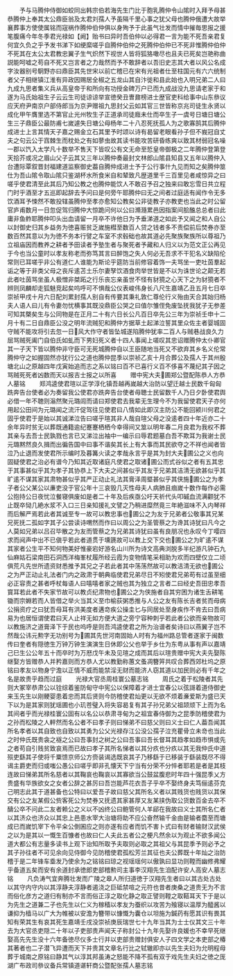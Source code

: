 <!-- { "loadSidebar": true } -->
　　予与马腾仲侍御如蛟同出韩宗伯若海先生门比于胞乳腾仲令山隂时入拜予母甚恭腾仲上奉其太公鼎臣翁及太君刘孺人予虽隔千里心事之犹父母也腾仲俄遭大故举襄葬事方使使属铭而宼祸作腾仲伯仲俱以身殉予于此虽气壮发而情中摧毎思报之援笔腹痛今年冬季君光禄如【阙】贻书曰异时吾伯仲以必得君一言为能不死吾亲君复何宜久负之乎予发书涕下如绠縻嗟乎自腾仲伯仲之死腾仲伯仲已不死非惟腾仲伯仲不死其在太公太君教忠翼子生气炽然下视世人皆将狐狢噉尽也且夫已死矣岂艳称曲説能呵嘘之苟自不死又岂言者之力哉然而予不敢辞者以吾旧史志其大者以风公名成字汝器别号駉野亦曰鼎臣其先世宋以前亡稽已在宋有光祖者仕至柱国元有六六统制者父子相继镇江淮有异政因赐居全椒之五龙山其自汴徙和县此始也入明兄弟二人曰九成九思者集义兵从高皇帝于和所向有功授金碑万户已而九成战没九思请老家于和遂为马氏始祖生子云云生司徒谅谅举宣徳癸丑曺鼐榜进士歴官吏科给事中山东叅议应天府尹南京户部侍郎当为京尹赠祖九思封父云如其官三世皆称京兆司徒生永贤以成化甲午膺里选不第官止光州牧生子正道承司徒廕未仕而卒生子一虞号日塘日塘公生三子鼎臣公最防甫七嵗遽失日塘公母杨年二十八忍死抚孤人为之歌寡鹄其后腾仲成进士上言其情天子嘉之赐金立石其里予时颂以诗有曷留老眼看孙子但不峩冠自丈夫之句云公于窞棘生而枕处之有如蓼虫故其读书能攻苦研昏练爽以致其材弱冠名噪一郡以饩入太学凡十数举不售天下皆叹公有文无命至悊皇帝御极之二年腾仲登第登天拾芥或况之眉山父子云其又三年以腾仲奏最封文林郎山隂县知县又五年以腾仲入台遭际覃叙晋封福建道监察御史葢自腾仲成进士予于公行事什九见而知之矣腾仲筮仕为吾山隂令取山隂只鉴湖杯水所食米自和辇致凡歴道里千三百里见者咸惊异之曰嗟乎使君清至此其后乃知公教之也腾仲能饮人不敢召予召之独来曰敢忘雪日共立程门时乎酒至才五巡即起辞去予问曰是何旁午耶腾仲曰无之间者过庭适有闻作令无多饮酒耳予悚然不敢投辖虽腾仲至孝亦愈知公教矣公非徒教子亦教吏也当此之时公留官庐甫数月一日忽促驾归腾仲大惊跪问何以公曰滫瀡累邑因指案间脍醢总总者曰此庸非鱼鲊耶腾仲叩头出血请留一月卒不许他日为予垂涕道之如此予又闻之和人自公以封御史归其乡益务为徳喜赈贫乏嵗施槥至数百人贷之钱者多不责偿前后焚券亦至数百然其意以为为徳不务本行譬之车室不求毂础也故其道必先聚族聚族所以尊祖乃立祖庙因而教养之耕者予田读者予塾生者与聚死者予藏和人归义以为范文正公再见于今也当公童时以孝友称老而弥笃其言曰醉饱之失人何必无吾求不干犯名义缺陷伦常则已耳嗟乎非公有道仁人谁能为斯论乎筵防当前修容着饰一夫骂坐一吏吐茵羣起诟之等于非类父母之丧斥逺苫土乐尔妻孥饮酒食肉举世皆是不以为诛世论之颠无若此者吐茵骂坐虽人极憎非桀跖之行乐丧忘亲虽世不怪有豺獍之心天下之为豺獍者不辨则凤麟却走狐魅竞起矣呜呼可不惧哉公仪表峻伟身长八尺生嘉靖乙丑五月七日卒崇祯甲戌十月六日配刘累封孺人别自有传要其秉礼敦仁尊伦行义殆由天合其始归杨夫人语人曰儿有令妻勿忧横事其既没鼎臣公哭之曰值尔雏侄免废坠抚我犹子无参差可知其槩矣生与公同物是在正月二十有六日长公凡百日卒先公三年为崇祯壬申十二月十有二日自鼎臣公没之明年流贼犯和腾仲方据草土起涕泣誓其里众佐主者婴城固守贼不能攻将引去忽一日风大作守者皆坠城遂陷腾仲犹率二百人与贼巷战良久力屈骂贼死阖门自伯氏如虬而下男妇死义者十四人事闻上嗟叹其忠诏赠腾仲太仆卿官其一子天下皆以腾仲非守臣可无死城腾仲自以王臣随地当死又不欲弃其乡名义伦常腾仲守之如握固然亦犹行公之道也腾仲昆季以崇祯乙亥十月合葬公及孺人于其州殷塘北山之原越四年戊寅始追而志之系以铭曰百不已喜行义百不侈喜不蔑纪其子因之骂贼死死者凶数而天以报吉士报之以所喜
　　赠中宪大夫圃郑公暨配陈恭人方恭人墓铭
　　郑鸿逵使君瑄以正学淳化镇吾越再嵗越大治防以望迁越士民数千匈匈跣奔告台使者必为奏留我公使君亦跣奔告台使者毋聴士民留数千人乃日夕卧使君舆必借一年不聴则滃然聚元璐闾而请曰郑使君去我辈无生理今不为我留使君天子亦何用起公田间为元璐闻之流汗促驾往见使君曰八情如此即汉主防公不能回颍川何君之固乎使君于是始以其诚涕泣告曰嗟乎瑄其非人哉自瑄父母之没逺者四十年近亦二十余年异时贫无以葬既通籍逾纪蹇蹇栖栖今幸得间又筮以明年春二月良君为我权不葬其亲与去吾士民孰戮也言已又涕泣出袖中一编示曰辱君题墓白吾不欺耳为我谢士民元璐黙然良久揖而出徧告国中曰事不谐矣其长上有大事而其民欲夺之不祥也闻者皆泣乃止退而发使君所示编时及暮篝火读之孝哉永言乎是其为封大夫圃公之义也向固疑使君之治必有谱今乃知其近取诸庭凡使君之取诸圃公而式谷似之者有五其忠于其事甚似乎其为孝子其协恭上下大夫之间甚似乎其友于兄弟其洁清无欲甚似乎其旷逺不谋其家其肃物甚似乎其严正动止礼法其膏泽周塈甚似乎其侠施圃公之为孝子者公父某公以亷吏没于官公年十三哀毁几灭性母夫人病肺且痼嵗十数作每作必需公抱持公日夜忧泣餐寝俱废如是者二十年及后疾亟公吁天祈代头叩磩血流满颧犹不止既卒恸几絶水浆不入口三日亲知援礼文譬之乃稍进糜然竟三年絶滋味不入内琴祥而后解严焉若此者其诚至专一故可以教忠事也圃公之为友于兄弟者公敬事其兄某兄死抚二孤如字其子公尝读诗喟然而作曰以周公之为圣管蔡之为谗其诗犹曰凡今之人莫如兄弟以吕召毕散之为友而管蔡之为兄弟其诗犹曰虽有良朋况也永叹今丁嘤四求而阋声中出不已傎乎若此者道贯于壎篪故可以教上交下交也圃公之为旷逺不谋其家者公生平不知何物美好惟豪宕好游名山川所为诗文高典浏脱多半纪游凡钟石九仙麻姑石梁南田石洞西洋梅峯杖履所经云霞为变物情笔采相助为欢而四壁仅立二顷俱荒凡先世所遗资财悉推予其兄之子若此者其中荡荡然故可以教洁清无欲也圃公之为严正动止礼法者门内之政肃于朝典临使君兄弟尽日不矧使君兄弟苟有过虽至细必正容责之甚者呼杖每语人曰嘻嘻者家之贼也其为独立之言者二曰经史吾田忠孝吾寳耳若此者不失家节故可以教贞纪肃物也圃公之为侠施者自其穷困为诸生舌耕笔锄而宗婣若而人皆借之举火当其义至巾榆荻粥悉推与人公之友有陈长吉者贫而母病公捐资疗之曰犹吾母耳有洪美度者遘竒疾公操圭匕与同居处至身疾作不肯去曰吾病易为也居恒谓使君曰天人止祥无如方便大道之旁宁容种刺乎若此者公欲而亲物故可以教施济之道膏泽下于民也呜呼是则吾鸿逵使君之所为治谱者矣诗曰以燕翼子岂不然哉公讳元勲字无功别号为圃其先世河南固始人时有为福州路总管者遂家于闽数传曰奎者有隠徳生万钟万钟生演演生日休即公父也举于乡仕为东粤从事有声以嘉靖己巳生公公年五十而卒时为万厯戊午未及见瑄之成而其后以瑄贵赠中宪大夫先娶陈继娶方皆赠恭人并矜嘉则而方恭人尤以教勤称蕙文蚤凋簪笄共叹合葬西郊杜坞之原铭曰孝友以物身宁澹以正情不威而能禁淫无财而能济人窃其道以加民则必有千年之名是故贵乎趋而过庭
　　光禄大官丞周桂寰公墓志铭
　　周氏之着于松陵者其先则大冢宰恭肃公以铨综着鉴防甸守中宪公以保障着才进士宜春公以弦謌着道侍御史来玉先生以刚鲠婴患着忠而其后贤则今防稽使君灿更以无欲不烦着亷爱斯为盛已天下以为是其家则犹瑶圃也小玑苍璧入将失容曷复有其子孙兄弟父祖颉颃下上而为名其间者乎而光禄桂寰公固有以名公以恭肃寻甸为之祖宜春侍御为之昆季防稽使君为之孙而松陵之人軯然而名公者不曰孝子则曰悌弟不曰慈父则曰义士曰仁人葢吾闻其所名孝者以其自致也自致以其勇为公父光禄存江公没公孺子泣充瞿骨立未竒也当此之时仲氏既贵衾之襚之公曰吾事封之树之公曰吾事曰吾长督耳其趋孝如趋市惧或先之者苟自引贱贫致哀焉而已故曰孝子其所名悌者以其分疚也分疚以其无我仲氏中道殒吏繇其子使将千粟馈京师公方赍装谒选既哀其子乃移繇于已移装于繇装既尽不得谒主爵吏而归或嗤公愚公曰嗟乎即非孔懐天下宁当有分荣不分悴者耶若是者是其枝连故曰悌弟其所名慈者以其鞠哀也鞠哀以其寡欲当公鼓盆腹悲时年四十强昆季乂方贵盛有华族欲女之女者公辞之甚厉曰吾岂能芦花衣吾子乎卒不娶终身夫笃俪逺芬克己明志此其于道甚备也公特曰以爱吾子故曰慈父其所名义者以其贱货也贱货以其保交有公之友某假公赀客死公为焚券又抚遗其家甚厚又友某挟伪取公货数百金去卒不醻公卒不问此二友者赖公之义以不凶终公曰鲍管何人羊郈在我故曰义士其所名仁者以其济众也济众以其忠上邑患水宰大治塘将助不应公奋然输千金由是输者麕至而塘成已而嵗饥宰下令平籴公倒囷应之则亦遂有应者而饥不害卜式曰有财者输财汉武侯之以为是其以一慨生百慷者也故曰仁人夫此五者公之梗凡然余以为观止不欲多闻公道大都公有志量多读书上观下诒知所取予夫取则必取之其祖父与其昆季予则必予之其子孙往者不可见余向见侍御今见防稽使君孤松芳兰其征也夫公葬既十年灿之治防稽于是二年锋车埀发乃使余为之铭铭曰琼之视瑶瑶何以傲孰曰显功则鞺而幽修弗耀乎备道五矣而安有余道封承徳郎吏部稽勲司主事李汉翔先生洎配许安人高安人墓志铭
　　凡负涛气宜奔腾壮发而广陵之皋人所归道徳于汉翔先生者曰以其古处古处以其守内守内以其淳静夫淳静者遏浇之巨砥禁喧之元符也昔者庚桑之道贵无为不言而俗化彦方之道归有制亦不言而俗正淳之取化静之取正譬则鞺之取鞳耳天下于是以为先生之道兼二子也先生以仁义为稼穑以孝友为蚕织以攻苦为飱寝以温厚为醯酱以谦抑为樯马以广大为帷被以安澹为簪带以慷慨为囊仓以坦施为鍼药有愿其识有畏其知有荣其生有哀其死生嘉靖壬戌没崇祯庚辰瑞世七十九年当其为士士仪其文三十年去为大官丞吏隠二十年以子吏部贵声闻天子称封公十九年先娶许良媛也不幸早死继娶高先先生没十六年备徳尽仪多士行并以吏部贵赠封俱安人子四文学之本吏部之椿其著者也二子潜飞异遭而天下并贵其文章名行比之轼辙即亦以先生夫妇为允明程母葬于城南之原铭曰静其气以淳其邦虽涛之怒能不降不孤有双于戏先生夫妇之徳之厐湖广布政司叅议备兵常镇道谌轩商公暨配张孺人墓志铭
